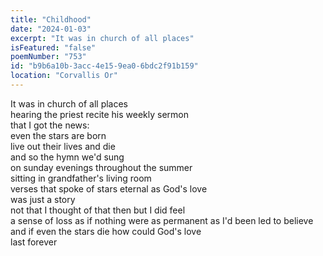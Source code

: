 ```yaml
---
title: "Childhood"
date: "2024-01-03"
excerpt: "It was in church of all places"
isFeatured: "false"
poemNumber: "753"
id: "b9b6a10b-3acc-4e15-9ea0-6bdc2f91b159"
location: "Corvallis Or"
---
```


It was in church of all places  
hearing the priest recite his weekly sermon  
that I got the news:  
even the stars are born  
live out their lives and die  
and so the hymn we'd sung  
on sunday evenings throughout the summer  
sitting in grandfather's living room  
verses that spoke of stars eternal as God's love  
was just a story  
not that I thought of that then but I did feel  
a sense of loss as if nothing were as permanent as I'd been led to believe  
and if even the stars die how could God's love  
last forever
